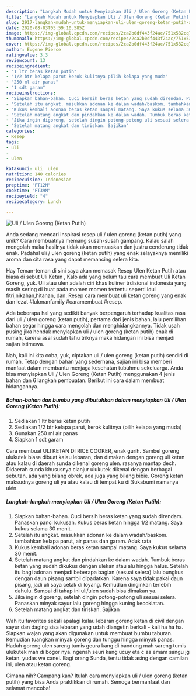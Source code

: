 ```yaml
---
description: "Langkah Mudah untuk Menyiapkan Uli / Ulen Goreng (Ketan Putih) Anti Gagal"
title: "Langkah Mudah untuk Menyiapkan Uli / Ulen Goreng (Ketan Putih) Anti Gagal"
slug: 2917-langkah-mudah-untuk-menyiapkan-uli-ulen-goreng-ketan-putih-anti-gagal
date: 2020-08-03T05:59:10.585Z
image: https://img-global.cpcdn.com/recipes/2ca2b0df443f24ac/751x532cq70/uli-ulen-goreng-ketan-putih-foto-resep-utama.jpg
thumbnail: https://img-global.cpcdn.com/recipes/2ca2b0df443f24ac/751x532cq70/uli-ulen-goreng-ketan-putih-foto-resep-utama.jpg
cover: https://img-global.cpcdn.com/recipes/2ca2b0df443f24ac/751x532cq70/uli-ulen-goreng-ketan-putih-foto-resep-utama.jpg
author: Eugene Pierce
ratingvalue: 3.3
reviewcount: 13
recipeingredient:
- "1 ltr beras ketan putih"
- "1/2 btr kelapa parut kerok kulitnya pilih kelapa yang muda"
- "250 ml air panas"
- "1 sdt garam"
recipeinstructions:
- "Siapkan bahan-bahan. Cuci bersih beras ketan yang sudah direndam. Panaskan panci kukusan. Kukus beras ketan hingga 1/2 matang. Saya kukus selama 30 menit."
- "Setelah itu angkat. masukkan adonan ke dalam wadah/baskom. tambahkan kelapa parut, air panas dan garam. Aduk rata"
- "Kukus kembali adonan beras ketan sampai matang. Saya kukus selama 30 menit."
- "Setelah matang angkat dan pindahkan ke dalam wadah. Tumbuk beras ketan yang sudah dikukus dengan ulekan atau alu hingga halus. Setelah itu bagi adonan menjadi beberapa bagian (sesuai selera) lalu bungkus dengan daun pisang sambil dipadatkan. Karena saya tidak pakai daun pisang, jadi uli saya cetak di loyang. Kemudian dinginkan terlebih dahulu. Sampai di tahap ini uli/ulen sudah bisa dimakan ya."
- "Jika ingin digoreng, setelah dingin potong-potong uli sesuai selera. Panaskan minyak sayur lalu goreng hingga kuning kecoklatan."
- "Setelah matang angkat dan tiriskan. Sajikan"
categories:
- Resep
tags:
- uli
- 
- ulen

katakunci: uli  ulen 
nutrition: 148 calories
recipecuisine: Indonesian
preptime: "PT12M"
cooktime: "PT39M"
recipeyield: "4"
recipecategory: Lunch

---
```



![Uli / Ulen Goreng (Ketan Putih)](https://img-global.cpcdn.com/recipes/2ca2b0df443f24ac/751x532cq70/uli-ulen-goreng-ketan-putih-foto-resep-utama.jpg)

Anda sedang mencari inspirasi resep uli / ulen goreng (ketan putih) yang unik? Cara membuatnya memang susah-susah gampang. Kalau salah mengolah maka hasilnya tidak akan memuaskan dan justru cenderung tidak enak. Padahal uli / ulen goreng (ketan putih) yang enak selayaknya memiliki aroma dan cita rasa yang dapat memancing selera kita.

Hay Teman-teman di sini saya akan memasak Resep Ulen Ketan Putih atau biasa di sebut Uli Ketan , Kalo ada yang belum tau cara membuat Uli Ketan Goreng, yuk. Uli atau ulen adalah ciri khas kuliner trdisional indonesia yang masih sering di buat pada momen momen tertentu seperti idul fitri,nikahan,hitanan, dan. Resep cara membuat uli ketan goreng yang enak dan lezat #lukmanfamily #caramembuat #resep.

Ada beberapa hal yang sedikit banyak berpengaruh terhadap kualitas rasa dari uli / ulen goreng (ketan putih), pertama dari jenis bahan, lalu pemilihan bahan segar hingga cara mengolah dan menghidangkannya. Tidak usah pusing jika hendak menyiapkan uli / ulen goreng (ketan putih) enak di rumah, karena asal sudah tahu triknya maka hidangan ini bisa menjadi sajian istimewa.


Nah, kali ini kita coba, yuk, ciptakan uli / ulen goreng (ketan putih) sendiri di rumah. Tetap dengan bahan yang sederhana, sajian ini bisa memberi manfaat dalam membantu menjaga kesehatan tubuhmu sekeluarga. Anda bisa menyiapkan Uli / Ulen Goreng (Ketan Putih) menggunakan 4 jenis bahan dan 6 langkah pembuatan. Berikut ini cara dalam membuat hidangannya.

<!--inarticleads1-->

##### Bahan-bahan dan bumbu yang dibutuhkan dalam menyiapkan Uli / Ulen Goreng (Ketan Putih):

1. Sediakan 1 ltr beras ketan putih
1. Sediakan 1/2 btr kelapa parut, kerok kulitnya (pilih kelapa yang muda)
1. Gunakan 250 ml air panas
1. Siapkan 1 sdt garam


Cara membuat ULI KETAN DI RICE COOKER, enak gurih. Sambel goreng ulukutek biasa dibuat kalau lebaran, dan dimakan dengan goreng uli ketan atau kalau di daerah sunda dikenal goreng ulen. rasanya mantap dech. Didaerah sunda khususnya cianjur ulukutek dikenal dengan berbagai sebutan, ada yang bilang obrek, ada juga yang bilang bibie. Goreng ketan maksudnya goreng uli ya atau kalau di tempat ku di Sukabumi namanya ulén. 

<!--inarticleads2-->

##### Langkah-langkah menyiapkan Uli / Ulen Goreng (Ketan Putih):

1. Siapkan bahan-bahan. Cuci bersih beras ketan yang sudah direndam. Panaskan panci kukusan. Kukus beras ketan hingga 1/2 matang. Saya kukus selama 30 menit.
1. Setelah itu angkat. masukkan adonan ke dalam wadah/baskom. tambahkan kelapa parut, air panas dan garam. Aduk rata
1. Kukus kembali adonan beras ketan sampai matang. Saya kukus selama 30 menit.
1. Setelah matang angkat dan pindahkan ke dalam wadah. Tumbuk beras ketan yang sudah dikukus dengan ulekan atau alu hingga halus. Setelah itu bagi adonan menjadi beberapa bagian (sesuai selera) lalu bungkus dengan daun pisang sambil dipadatkan. Karena saya tidak pakai daun pisang, jadi uli saya cetak di loyang. Kemudian dinginkan terlebih dahulu. Sampai di tahap ini uli/ulen sudah bisa dimakan ya.
1. Jika ingin digoreng, setelah dingin potong-potong uli sesuai selera. Panaskan minyak sayur lalu goreng hingga kuning kecoklatan.
1. Setelah matang angkat dan tiriskan. Sajikan


Wah itu favorites sekali apalagi kalau lebaran goreng ketan di civil dengan sayur dan daging sisa lebaran yang udah diangetin berkali - kali ha ha ha. Siapkan wajan yang akan digunakan untuk membuat bumbu taburan. Kemudian tuangkan minyak goreng dan tunggu hingga minyak panas. Haduh goreng ulen sareng tumis geura kang di bandung mah sareng tumis ulukutek mah di bogor nya. ngenah seuri kang ucuy eta c aa emam sangu jg ketan. yudas we canel. Bagi orang Sunda, tentu tidak asing dengan camilan ini, ulen atau ketan goreng. 

Gimana nih? Gampang kan? Itulah cara menyiapkan uli / ulen goreng (ketan putih) yang bisa Anda praktikkan di rumah. Semoga bermanfaat dan selamat mencoba!
